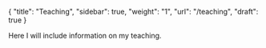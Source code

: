 {
    "title": "Teaching",
    "sidebar": true,
    "weight": "1",
    "url": "/teaching",
    "draft": true
}

Here I will include information on my teaching.
